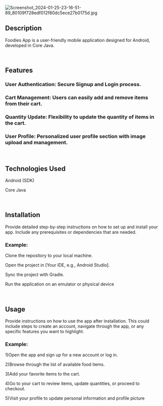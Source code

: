 ![Screenshot_2024-01-25-23-16-51-89_80109f728edf012f80dc5ece27b0175d jpg](https://github.com/AyushGinoya/Foodies/assets/124197069/ea2da538-5605-41b3-819b-a5eb75b3bfc2)
## Description
Foodies App is a user-friendly mobile application designed for Android, developed in Core Java.

<br/>


## Features
### User Authentication: Secure Signup and Login process.

### Cart Management: Users can easily add and remove items from their cart.

### Quantity Update: Flexibility to update the quantity of items in the cart.

### User Profile: Personalized user profile section with image upload and management.

<br/>

## Technologies Used
Android (SDK)

Core Java

<br/>

## Installation
Provide detailed step-by-step instructions on how to set up and install your app. Include any prerequisites or dependencies that are needed.

### Example:

Clone the repository to your local machine.

Open the project in [Your IDE, e.g., Android Studio].

Sync the project with Gradle.

Run the application on an emulator or physical device

<br/>


## Usage
Provide instructions on how to use the app after installation. This could include steps to create an account, navigate through the app, or any specific features you want to highlight.


### Example:

1)Open the app and sign up for a new account or log in.

2)Browse through the list of available food items.

3)Add your favorite items to the cart.

4)Go to your cart to review items, update quantities, or proceed to checkout.

5)Visit your profile to update personal information and profile picture


<br/>
